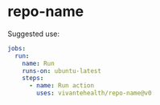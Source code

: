 # repo-name

Suggested use:

```yaml
jobs:
  run:
    name: Run
    runs-on: ubuntu-latest
    steps:
      - name: Run action
        uses: vivantehealth/repo-name@v0
```
